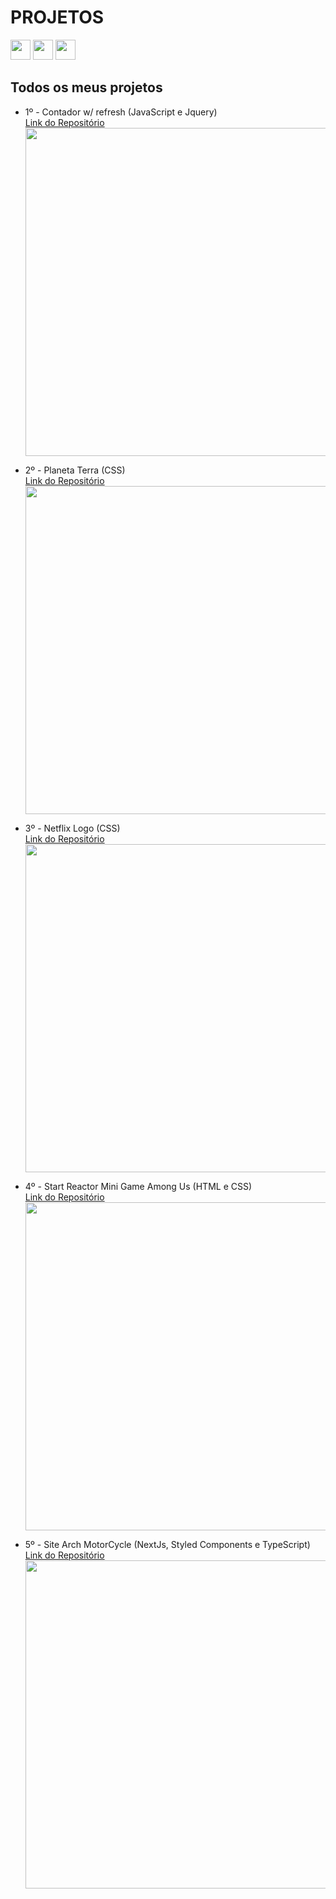 # PROJETOS
<a href="https://www.linkedin.com/in/imerik1/"><img src="https://image.flaticon.com/icons/png/512/174/174857.png" width="32"></a>
<a href="https://www.twitch.tv/eker1"><img src="https://pngimg.com/uploads/twitch/twitch_PNG49.png" width="32"></a>
<a href="https://www.youtube.com/channel/UCK6ma51tX_xvk47cMZPaaMA?view_as=subscriber"><img src="https://juniorsilveira.com.br/wp-content/uploads/2019/03/youtube-logo-in-png-26.png" width="32"></a>

## Todos os meus projetos

- 1º - Contador w/ refresh (JavaScript e Jquery)
  <a href="https://github.com/imerik1/contador"> <br>Link do Repositório</a> <br>
  <img src="https://media.giphy.com/media/34u4LKVt6lF2Po35p0/giphy.gif" width="525px">

- 2º - Planeta Terra (CSS)
  <a href="https://github.com/imerik1/planetaterra"> <br>Link do Repositório</a> <br>
  <img src="https://media0.giphy.com/media/S536ZQU6V0eZZQhRzN/giphy.gif" width="525px">

- 3º - Netflix Logo (CSS)
  <a href="https://github.com/imerik1/netflix-logo"> <br>Link do Repositório</a> <br>
  <img src="https://media.giphy.com/media/ALeCfdEwxgRiVBJ1S6/giphy.gif" width="525px">

- 4º - Start Reactor Mini Game Among Us (HTML e CSS)
  <a href="https://github.com/gabrielfroes/among-us-start-reactor-game-vanilla-js"> <br>Link do Repositório</a> <br>
  <img src="https://media.giphy.com/media/In4875KZqa9RFCkzj3/giphy.gif" width="525px">

- 5º - Site Arch MotorCycle (NextJs, Styled Components e TypeScript)
  <a href="https://github.com/imerik1/ArchMotorcycle"> <br>Link do Repositório</a> <br>
  <img src="https://i.ibb.co/FY6Zb86/dddd.jpg" width="525px">

